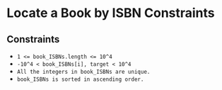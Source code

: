# Locate a Book by ISBN Constraints

## Constraints
-   `1 <= book_ISBNs.length <= 10^4`
-   `-10^4 < book_ISBNs[i], target < 10^4`
-   `All the integers in book_ISBNs are unique.`
-   `book_ISBNs is sorted in ascending order.`